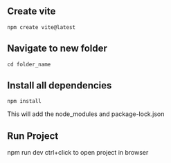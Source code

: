 ## Create vite
```
npm create vite@latest
```

## Navigate to new folder
```
cd folder_name
```

## Install all dependencies
```
npm install
```
This will add the node_modules and package-lock.json

## Run Project
npm run dev
ctrl+click to open project in browser

